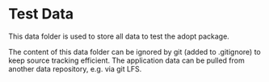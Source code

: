 # Test Data

This data folder is used to store all data to test the adopt package.

The content of this data folder can be ignored by git (added to .gitignore) to keep source tracking efficient. The application data can be pulled from another data repository, e.g. via git LFS.

